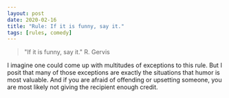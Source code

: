 ```yaml
---
layout: post
date: 2020-02-16
title: "Rule: If it is funny, say it."
tags: [rules, comedy]
---
```


> "If it is funny, say it." R. Gervis

I imagine one could come up with multitudes of exceptions to this rule. But I posit that many of those exceptions are exactly the situations that humor is most valuable. And if you are afraid of offending or upsetting someone, you are most likely not giving the recipient enough credit.
